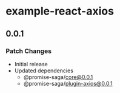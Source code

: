 # example-react-axios

## 0.0.1

### Patch Changes

- Initial release
- Updated dependencies
  - @promise-saga/core@0.0.1
  - @promise-saga/plugin-axios@0.0.1
